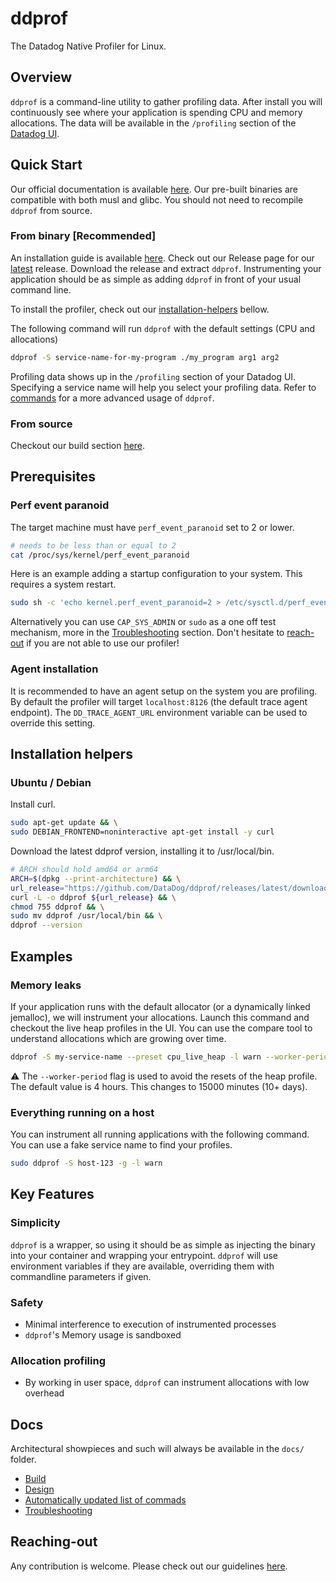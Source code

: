 # ddprof

The Datadog Native Profiler for Linux.

## Overview

`ddprof` is a command-line utility to gather profiling data. After install you will continuously see where your application is spending CPU and memory allocations.
The data will be available in the `/profiling` section of the [Datadog UI](https://app.datadoghq.com/).

## Quick Start

Our official documentation is available [here](https://docs.datadoghq.com/profiler/enabling/ddprof/?tab=environmentvariables).
Our pre-built binaries are compatible with both musl and glibc. You should not need to recompile `ddprof` from source. 

### From binary [Recommended]

An installation guide is available [here](https://docs.datadoghq.com/profiler/enabling/ddprof/?tab=environmentvariables).
Check out our Release page for our [latest](https://github.com/DataDog/ddprof/releases/latest) release. Download the release and extract `ddprof`.
Instrumenting your application should be as simple as adding `ddprof` in front of your usual command line.

To install the profiler, check out our [installation-helpers](#Installation-helpers) bellow.

The following command will run `ddprof` with the default settings (CPU and allocations)

```bash
ddprof -S service-name-for-my-program ./my_program arg1 arg2
```

Profiling data shows up in the `/profiling` section of your Datadog UI. Specifying a service name will help you select your profiling data. 
Refer to [commands](docs/Commands.md) for a more advanced usage of `ddprof`.

### From source

Checkout our build section [here](./docs/Build.md).

## Prerequisites

### Perf event paranoid

The target machine must have `perf_event_paranoid` set to 2 or lower.

```bash
# needs to be less than or equal to 2
cat /proc/sys/kernel/perf_event_paranoid
```

Here is an example adding a startup configuration to your system. This requires a system restart.

```bash
sudo sh -c 'echo kernel.perf_event_paranoid=2 > /etc/sysctl.d/perf_event_paranoid_2.conf'
```

Alternatively you can use `CAP_SYS_ADMIN` or `sudo` as a one off test mechanism, more in the [Troubleshooting](./docs/Troubleshooting.md) section. 
Don't hesitate to [reach-out](#Reaching-out) if you are not able to use our profiler!

### Agent installation

It is recommended to have an agent setup on the system you are profiling.
By default the profiler will target `localhost:8126` (the default trace agent endpoint). The `DD_TRACE_AGENT_URL` environment variable can be used to override this setting.

## Installation helpers

### Ubuntu / Debian

Install curl.

```bash
sudo apt-get update && \
sudo DEBIAN_FRONTEND=noninteractive apt-get install -y curl
```

Download the latest ddprof version, installing it to /usr/local/bin.

```bash
# ARCH should hold amd64 or arm64 
ARCH=$(dpkg --print-architecture) && \
url_release="https://github.com/DataDog/ddprof/releases/latest/download/ddprof-${ARCH}" && \
curl -L -o ddprof ${url_release} && \
chmod 755 ddprof && \
sudo mv ddprof /usr/local/bin && \
ddprof --version
```

## Examples

### Memory leaks

If your application runs with the default allocator (or a dynamically linked jemalloc), we will instrument your allocations. Launch this command and checkout the live heap profiles in the UI. You can use the compare tool to understand allocations which are growing over time.

```bash
ddprof -S my-service-name --preset cpu_live_heap -l warn --worker-period 15000 ./my-application
```
:warning: The `--worker-period` flag is used to avoid the resets of the heap profile. The default value is 4 hours. This changes to 15000 minutes (10+ days).

### Everything running on a host

You can instrument all running applications with the following command. You can use a fake service name to find your profiles.

```bash
sudo ddprof -S host-123 -g -l warn
```

## Key Features

### Simplicity

`ddprof` is a wrapper, so using it should be as simple as injecting the binary into your container and wrapping your entrypoint.
`ddprof` will use environment variables if they are available, overriding them with commandline parameters if given.

### Safety

- Minimal interference to execution of instrumented processes
- `ddprof`'s Memory usage is sandboxed

### Allocation profiling

- By working in user space, `ddprof` can instrument allocations with low overhead

## Docs

Architectural showpieces and such will always be available in the `docs/` folder.

- [Build](./docs/Build.md)
- [Design](./docs/Design.md)
- [Automatically updated list of commads](./docs/Commands.md)
- [Troubleshooting](./docs/Troubleshooting.md)

## Reaching-out

Any contribution is welcome. Please check out our guidelines [here](CONTRIBUTING.md).
